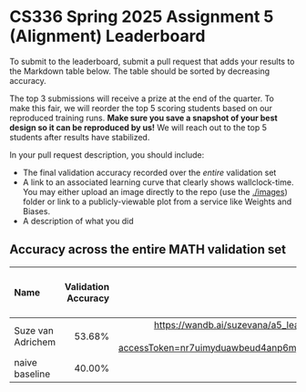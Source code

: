 # CS336 Spring 2025 Assignment 5 (Alignment) Leaderboard

To submit to the leaderboard, submit a pull request that adds your results to
the Markdown table below. The table should be sorted by decreasing accuracy.

The top 3 submissions will receive a prize at the end of the quarter.
To make this fair, we will reorder the top 5 scoring students based on our reproduced training runs.
**Make sure you save a snapshot of your best design so it can be reproduced by us!**
We will reach out to the top 5 students after results have stabilized.

In your pull request description, you should include:

- The final validation accuracy recorded over the _entire_ validation set
- A link to an associated learning curve that clearly shows wallclock-time.
  You may either upload an image directly
  to the repo (use the [./images](./images)) folder or link to a
  publicly-viewable plot from a service like Weights and Biases.
- A description of what you did

## Accuracy across the entire MATH validation set

| Name           | Validation Accuracy | Link  | Verification status (leave empty) |
| :------------- | ------------------: | ----: | --------------------------------: |
| Suze van Adrichem | 53.68% | https://wandb.ai/suzevana/a5_leaderboard/reports/A5-Leaderboard-submission--VmlldzoxMzEzMjI0MQ?accessToken=nr7uimyduawbeud4anp6mjo01k7n5y7mbeoeh8w6xo2chlj51f9zi4grerkv5bei | |
| naive baseline |              40.00% |       |                          Verified |
